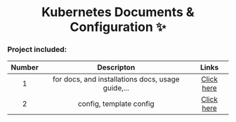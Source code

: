 <h1 align="center">Kubernetes Documents & Configuration ✨</h1>

### Project included:  

| Number | Descripton | Links |
| :---: | :---: | :---: |
| 1 | for docs, and installations docs, usage guide,... | [Click here](https://github.com/nnbaocuong99/k8s-docs-config/tree/main/docs)
| 2 | config, template config | [Click here](https://github.com/nnbaocuong99/k8s-docs-config/tree/main/config)



<!--
- [Link](https://github.com/nnbaocuong99/k8s-docs-config/tree/main/docs)
- [Link](https://github.com/nnbaocuong99/k8s-docs-config/tree/main/config)
-->
